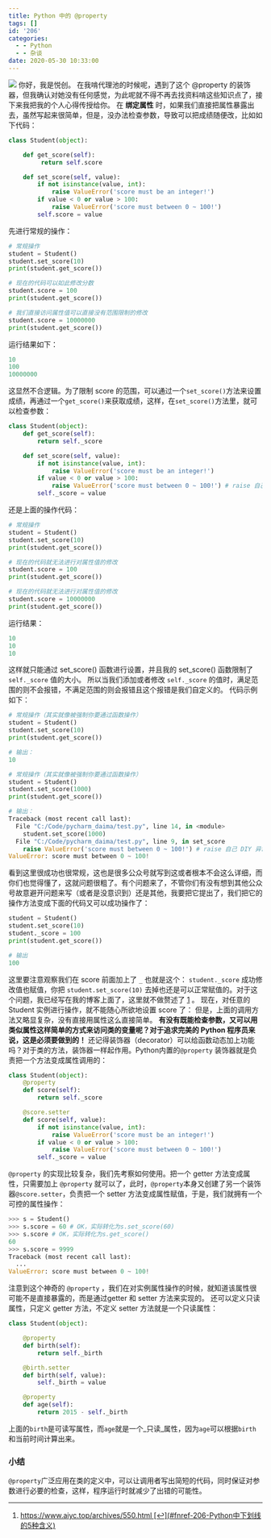 ```yaml
---
title: Python 中的 @property
tags: []
id: '206'
categories:
  - - Python
  - - 杂谈
date: 2020-05-30 10:33:00
---
```


![](https://images-aiyc-1301641396.cos.ap-guangzhou.myqcloud.com/20200529134545.png) 你好，我是悦创。 在我啃代理池的时候呢，遇到了这个 @property 的装饰器，但我确认对她没有任何感觉，为此呢就不得不再去找资料啃这些知识点了，接下来我把我的个人心得传授给你。 在 **绑定属性** 时，如果我们直接把属性暴露出去，虽然写起来很简单，但是，没办法检查参数，导致可以把成绩随便改，比如如下代码：

```python
class Student(object):

    def get_score(self):
         return self.score

    def set_score(self, value):
        if not isinstance(value, int):
            raise ValueError('score must be an integer!')
        if value < 0 or value > 100:
            raise ValueError('score must between 0 ~ 100!')
        self.score = value
```

先进行常规的操作：

```python
# 常规操作
student = Student()
student.set_score(10)
print(student.get_score())

# 现在的代码可以如此修改分数
student.score = 100
print(student.get_score())

# 我们直接访问属性值可以直接没有范围限制的修改
student.score = 10000000
print(student.get_score())
```

运行结果如下：

```python
10
100
10000000
```

这显然不合逻辑。为了限制 score 的范围，可以通过一个`set_score()`方法来设置成绩，再通过一个`get_score()`来获取成绩，这样，在`set_score()`方法里，就可以检查参数：

```python
class Student(object):
    def get_score(self):
        return self._score

    def set_score(self, value):
        if not isinstance(value, int):
            raise ValueError('score must be an integer!')
        if value < 0 or value > 100:
            raise ValueError('score must between 0 ~ 100!') # raise 自己 DIY 异常
        self._score = value
```

还是上面的操作代码：

```python
# 常规操作
student = Student()
student.set_score(10)
print(student.get_score())

# 现在的代码就无法进行对属性值的修改
student.score = 100
print(student.get_score())

# 现在的代码就无法进行对属性值的修改
student.score = 10000000
print(student.get_score())
```

运行结果：

```python
10
10
10
```

这样就只能通过 set\_score() 函数进行设置，并且我的 set\_score() 函数限制了 `self._score` 值的大小。 所以当我们添加或者修改 `self._score` 的值时，满足范围的则不会报错，不满足范围的则会报错且这个报错是我们自定义的。 代码示例如下：

```python
# 常规操作（其实就像被强制你要通过函数操作）
student = Student()
student.set_score(10)
print(student.get_score())

# 输出：
10

# 常规操作（其实就像被强制你要通过函数操作）
student = Student()
student.set_score(1000)
print(student.get_score())

# 输出：
Traceback (most recent call last):
  File "C:/Code/pycharm_daima/test.py", line 14, in <module>
    student.set_score(1000)
  File "C:/Code/pycharm_daima/test.py", line 9, in set_score
    raise ValueError('score must between 0 ~ 100!') # raise 自己 DIY 异常
ValueError: score must between 0 ~ 100!
```

看到这里很成功也很常规，这也是很多公众号就写到这或者根本不会这么详细，而你们也觉得懂了，这就问题很粗了。有个问题来了，不管你们有没有想到其他公众号故意避开问题来写（或者是没意识到）还是其他，我要把它提出了，我们把它的操作方法变成下面的代码又可以成功操作了：

```python
student = Student()
student.set_score(10)
student._score = 100
print(student.get_score())

# 输出
100
```

这里要注意观察我们在 score 前面加上了 `_` 也就是这个： `student._score` 成功修改值也赋值，你把 `student.set_score(10)` 去掉也还是可以正常赋值的。对于这个问题，我已经写在我的博客上面了，这里就不做赘述了 [1](#fn-206-Python中下划线的5种含义) 。 现在，对任意的 Student 实例进行操作，就不能随心所欲地设置 score 了： 但是，上面的调用方法又略显复杂，没有直接用属性这么直接简单。 **有没有既能检查参数，又可以用类似属性这样简单的方式来访问类的变量呢？对于追求完美的 Python 程序员来说，这是必须要做到的！** 还记得装饰器（decorator）可以给函数动态加上功能吗？对于类的方法，装饰器一样起作用。Python内置的`@property` 装饰器就是负责把一个方法变成属性调用的：

```python
class Student(object):
    @property
    def score(self):
        return self._score

    @score.setter
    def score(self, value):
        if not isinstance(value, int):
            raise ValueError('score must be an integer!')
        if value < 0 or value > 100:
            raise ValueError('score must between 0 ~ 100!')
        self._score = value
```

`@property` 的实现比较复杂，我们先考察如何使用。把一个 getter 方法变成属性，只需要加上 `@property` 就可以了，此时，`@property`本身又创建了另一个装饰器`@score.setter`，负责把一个 setter 方法变成属性赋值，于是，我们就拥有一个可控的属性操作：

```python
>>> s = Student()
>>> s.score = 60 # OK，实际转化为s.set_score(60)
>>> s.score # OK，实际转化为s.get_score()
60
>>> s.score = 9999
Traceback (most recent call last):
  ...
ValueError: score must between 0 ~ 100!
```

注意到这个神奇的 `@property` ，我们在对实例属性操作的时候，就知道该属性很可能不是直接暴露的，而是通过getter 和 setter 方法来实现的。 还可以定义只读属性，只定义 getter 方法，不定义 setter 方法就是一个只读属性：

```python
class Student(object):

    @property
    def birth(self):
        return self._birth

    @birth.setter
    def birth(self, value):
        self._birth = value

    @property
    def age(self):
        return 2015 - self._birth
```

上面的`birth`是可读写属性，而`age`就是一个_只读_属性，因为`age`可以根据`birth`和当前时间计算出来。

### 小结

`@property`广泛应用在类的定义中，可以让调用者写出简短的代码，同时保证对参数进行必要的检查，这样，程序运行时就减少了出错的可能性。

* * *

1.  https://www.aiyc.top/archives/550.html [↩︎](#fnref-206-Python中下划线的5种含义)